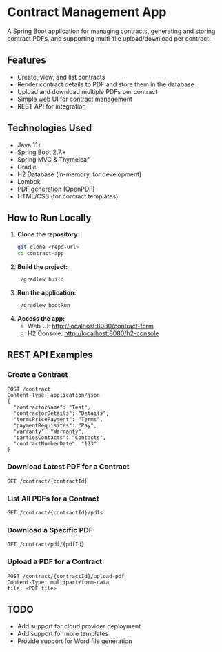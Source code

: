 # Contract Management App

A Spring Boot application for managing contracts, generating and storing contract PDFs, and supporting multi-file upload/download per contract.

## Features
- Create, view, and list contracts
- Render contract details to PDF and store them in the database
- Upload and download multiple PDFs per contract
- Simple web UI for contract management
- REST API for integration


## Technologies Used

- Java 11+
- Spring Boot 2.7.x
- Spring MVC & Thymeleaf
- Gradle
- H2 Database (in-memory, for development)
- Lombok
- PDF generation (OpenPDF)
- HTML/CSS (for contract templates)

## How to Run Locally

1. **Clone the repository:**
   ```sh
   git clone <repo-url>
   cd contract-app
   ```
2. **Build the project:**
   ```sh
   ./gradlew build
   ```
3. **Run the application:**
   ```sh
   ./gradlew bootRun
   ```
4. **Access the app:**
   - Web UI: [http://localhost:8080/contract-form](http://localhost:8080/contract-form)
   - H2 Console: [http://localhost:8080/h2-console](http://localhost:8080/h2-console)

## REST API Examples

### Create a Contract
```http
POST /contract
Content-Type: application/json
{
  "contractorName": "Test",
  "contractorDetails": "Details",
  "termsPricePayment": "Terms",
  "paymentRequisites": "Pay",
  "warranty": "Warranty",
  "partiesContacts": "Contacts",
  "contractNumberDate": "123"
}
```

### Download Latest PDF for a Contract
```http
GET /contract/{contractId}
```

### List All PDFs for a Contract
```http
GET /contract/{contractId}/pdfs
```

### Download a Specific PDF
```http
GET /contract/pdf/{pdfId}
```

### Upload a PDF for a Contract
```http
POST /contract/{contractId}/upload-pdf
Content-Type: multipart/form-data
file: <PDF file>
```

## TODO
- Add support for cloud provider deployment
- Add support for more templates
- Provide support for Word file generation


